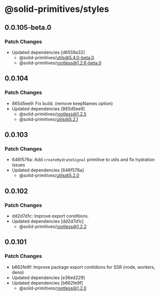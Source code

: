 # @solid-primitives/styles

## 0.0.105-beta.0

### Patch Changes

- Updated dependencies [d6559a32]
  - @solid-primitives/utils@5.4.0-beta.0
  - @solid-primitives/rootless@1.2.6-beta.0

## 0.0.104

### Patch Changes

- 865d5ee9: Fix build. (remove keepNames option)
- Updated dependencies [865d5ee9]
  - @solid-primitives/rootless@1.2.5
  - @solid-primitives/utils@5.2.1

## 0.0.103

### Patch Changes

- 646f576a: Add `createHydrateSignal` primitive to utils and fix hydration issues
- Updated dependencies [646f576a]
  - @solid-primitives/utils@5.2.0

## 0.0.102

### Patch Changes

- dd2d7d1c: Improve export conditions.
- Updated dependencies [dd2d7d1c]
  - @solid-primitives/rootless@1.2.2

## 0.0.101

### Patch Changes

- b662fe9f: Improve package export contidions for SSR (node, workers, deno)
- Updated dependencies [e36ed229]
- Updated dependencies [b662fe9f]
  - @solid-primitives/rootless@1.2.0
